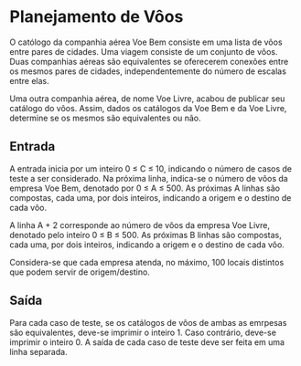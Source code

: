 # Planejamento de Vôos
O católogo da companhia aérea Voe Bem consiste em uma lista de vôos entre pares de cidades. Uma viagem consiste de um conjunto de vôos. Duas companhias aéreas são equivalentes se oferecerem conexões entre os mesmos pares de cidades, independentemente do número de escalas entre elas.

Uma outra companhia aérea, de nome Voe Livre, acabou de publicar seu catálogo do vôos. Assim, dados os catálogos da Voe Bem e da Voe Livre, determine se os mesmos são equivalentes ou não.

## Entrada
A entrada inicia por um inteiro 0 ≤ C ≤ 10, indicando o número de casos de teste a ser considerado. Na próxima linha, indica-se o número de vôos da empresa Voe Bem, denotado por 0 ≤ A ≤ 500. As próximas A linhas são compostas, cada uma, por dois inteiros, indicando a origem e o destino de cada vôo.

A linha A + 2 corresponde ao número de vôos da empresa Voe Livre, denotado pelo inteiro 0 ≤ B ≤ 500. As próximas B linhas são compostas, cada uma, por dois inteiros, indicando a origem e o destino de cada vôo.

Considera-se que cada empresa atenda, no máximo, 100 locais distintos que podem servir de origem/destino.

## Saída
Para cada caso de teste, se os catálogos de vôos de ambas as emrpesas são equivalentes, deve-se imprimir o inteiro 1. Caso contrário, deve-se imprimir o inteiro 0. A saída de cada caso de teste deve ser feita em uma linha separada.